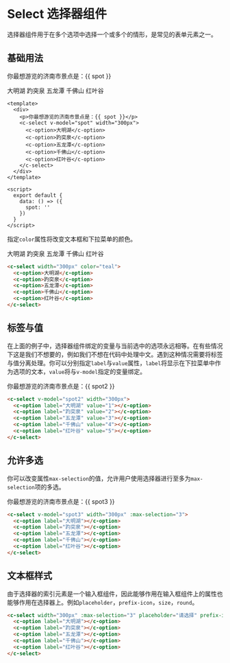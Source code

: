 # Select 选择器组件

选择器组件用于在多个选项中选择一个或多个的情形，是常见的表单元素之一。

## 基础用法

<div class="demo-block">
  <p>你最想游览的济南市景点是：{{ spot }}</p>
  <c-select v-model="spot" width="300px">
    <c-option>大明湖</c-option>
    <c-option>趵突泉</c-option>
    <c-option>五龙潭</c-option>
    <c-option>千佛山</c-option>
    <c-option>红叶谷</c-option>
  </c-select>
</div>

```vue
<template>
  <div>
    <p>你最想游览的济南市景点是：{{ spot }}</p>
    <c-select v-model="spot" width="300px">
      <c-option>大明湖</c-option>
      <c-option>趵突泉</c-option>
      <c-option>五龙潭</c-option>
      <c-option>千佛山</c-option>
      <c-option>红叶谷</c-option>
    </c-select>
  </div>
</template>

<script>
  export default {
    data: () => ({
      spot: ''
    }) 
  }
</script>
```

指定`color`属性将改变文本框和下拉菜单的颜色。

<div class="demo-block">
  <c-select width="300px" color="teal">
    <c-option>大明湖</c-option>
    <c-option>趵突泉</c-option>
    <c-option>五龙潭</c-option>
    <c-option>千佛山</c-option>
    <c-option>红叶谷</c-option>
  </c-select>
</div>

```html
<c-select width="300px" color="teal">
  <c-option>大明湖</c-option>
  <c-option>趵突泉</c-option>
  <c-option>五龙潭</c-option>
  <c-option>千佛山</c-option>
  <c-option>红叶谷</c-option>
</c-select>
```

## 标签与值

在上面的例子中，选择器组件绑定的变量与当前选中的选项永远相等。在有些情况下这是我们不想要的，例如我们不想在代码中处理中文。遇到这种情况需要将标签与值分离处理。你可以分别指定`label`与`value`属性，`label`将显示在下拉菜单中作为选项的文本，`value`将与`v-model`指定的变量绑定。

<div class="demo-block">
  <p>你最想游览的济南市景点是：{{ spot2 }}</p>
  <c-select v-model="spot2" width="300px">
    <c-option label="大明湖" value="1"></c-option>
    <c-option label="趵突泉" value="2"></c-option>
    <c-option label="五龙潭" value="3"></c-option>
    <c-option label="千佛山" value="4"></c-option>
    <c-option label="红叶谷" value="5"></c-option>
  </c-select>
</div>

```html
<c-select v-model="spot2" width="300px">
  <c-option label="大明湖" value="1"></c-option>
  <c-option label="趵突泉" value="2"></c-option>
  <c-option label="五龙潭" value="3"></c-option>
  <c-option label="千佛山" value="4"></c-option>
  <c-option label="红叶谷" value="5"></c-option>
</c-select>
```

## 允许多选

你可以改变属性`max-selection`的值，允许用户使用选择器进行至多为`max-selection`项的多选。

<div class="demo-block">
  <p>你最想游览的济南市景点是：{{ spot3 }}</p>
  <c-select v-model="spot3" width="300px" :max-selection="3">
    <c-option label="大明湖"></c-option>
    <c-option label="趵突泉"></c-option>
    <c-option label="五龙潭"></c-option>
    <c-option label="千佛山"></c-option>
    <c-option label="红叶谷"></c-option>
  </c-select>
</div>

```html
<c-select v-model="spot3" width="300px" :max-selection="3">
  <c-option label="大明湖"></c-option>
  <c-option label="趵突泉"></c-option>
  <c-option label="五龙潭"></c-option>
  <c-option label="千佛山"></c-option>
  <c-option label="红叶谷"></c-option>
</c-select>
```

## 文本框样式

由于选择器的索引元素是一个输入框组件，因此能够作用在输入框组件上的属性也能够作用在选择器上。例如`placeholder`，`prefix-icon`，`size`，`round`。

<div class="demo-block">
  <c-select width="300px" :max-selection="3" placeholder="请选择" prefix-icon="location_on" size="small" round>
    <c-option label="大明湖"></c-option>
    <c-option label="趵突泉"></c-option>
    <c-option label="五龙潭"></c-option>
    <c-option label="千佛山"></c-option>
    <c-option label="红叶谷"></c-option>
  </c-select>
</div>

```html
<c-select width="300px" :max-selection="3" placeholder="请选择" prefix-icon="location_on" size="small" round>
  <c-option label="大明湖"></c-option>
  <c-option label="趵突泉"></c-option>
  <c-option label="五龙潭"></c-option>
  <c-option label="千佛山"></c-option>
  <c-option label="红叶谷"></c-option>
</c-select>
```


<script>
  export default {
    data: () => ({
      spot: '',
      spot2: '',
      spot3: ''
    }) 
  }
</script>